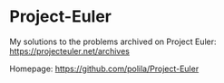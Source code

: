 # Project-Euler

My solutions to the problems archived on Project Euler: https://projecteuler.net/archives

Homepage: https://github.com/polila/Project-Euler
